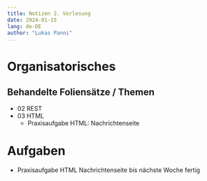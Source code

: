 ```yaml
---
title: Notizen 2. Vorlesung
date: 2024-01-15
lang: de-DE
author: "Lukas Panni"
...
```


# Organisatorisches

## Behandelte Foliensätze / Themen

- 02 REST
- 03 HTML
  - Praxisaufgabe HTML: Nachrichtenseite

# Aufgaben

- Praxisaufgabe HTML Nachrichtenseite bis nächste Woche fertig
